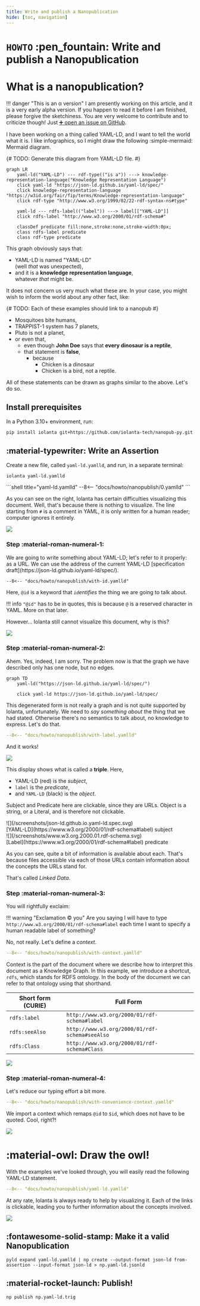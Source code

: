 ```yaml
---
title: Write and publish a Nanopublication
hide: [toc, navigation]
---
```


# `HOWTO` :pen_fountain: Write and publish a Nanopublication

# What is a nanopublication?

!!! danger "This is an α version"
    I am presently working on this article, and it is a very early alpha version. If you happen to read it before I am finished, please forgive the sketchiness. You are very welcome to contribute and to criticize though! Just [➕ open an issue on GitHub](https://github.com/iolanta-tech/iolanta/issues/).

I have been working on a thing called YAML-LD, and I want to tell the world what it is. I like infographics, so I might draw the following :simple-mermaid: Mermaid diagram.

{# TODO: Generate this diagram from YAML-LD file. #}

```mermaid
graph LR
    yaml-ld("YAML-LD") --- rdf-type(("is a")) ---> knowledge-representation-language("Knowledge Representation Language")
    click yaml-ld "https://json-ld.github.io/yaml-ld/spec/"
    click knowledge-representation-language "https://w3id.org/fair/fip/terms/Knowledge-representation-language"
    click rdf-type "http://www.w3.org/1999/02/22-rdf-syntax-ns#type"
    
    yaml-ld --- rdfs-label(("label")) ---> label[["YAML-LD"]]
    click rdfs-label "http://www.w3.org/2000/01/rdf-schema#"
    
    classDef predicate fill:none,stroke:none,stroke-width:0px;
    class rdfs-label predicate
    class rdf-type predicate
```

This graph obviously says that:

* YAML-LD is named "YAML-LD"<br/>(well *that* was unexpected),
* and it is a **knowledge representation language**,<br/>whatever *that* might be.
 
It does not concern us very much what these are. In your case, you might wish to inform the world about any other fact, like:

{# TODO: Each of these examples should link to a nanopub #}

* Mosquitoes bite humans,
* TRAPPIST-1 system has 7 planets,
* Pluto is not a planet,
* or even that,
    * even though **John Doe** says that **every dinosaur is a reptile**,
    * that statement is **false**,
        * because
            * Chicken is a dinosaur
            * Chicken is a bird, not a reptile.

All of these statements can be drawn as graphs similar to the above. Let's do so.

## Install prerequisites

In a Python 3.10+ environment, run:

```shell
pip install iolanta git+https://github.com/iolanta-tech/nanopub-py.git
```

## :material-typewriter: Write an Assertion

Create a new file, called `yaml-ld.yamlld`, and run, in a separate terminal:

```shell
iolanta yaml-ld.yamlld
```

<div class="grid" markdown>
<div markdown>
```shell title="yaml-ld.yamlld"
--8<-- "docs/howto/nanopublish/0.yamlld"
```

As you can see on the right, Iolanta has certain difficulties visualizing this document. Well, that's because there is nothing to visualize. The line starting from `#` is a comment in YAML, it is only written for a human reader; computer ignores it entirely.
</div>

![](/screenshots/docs.howto.nanopublish.0.yamlld.svg)
</div>

### Step :material-roman-numeral-1:

<div class="grid" markdown>
<div markdown>
We are going to write something about YAML-LD; let's refer to it properly: as a URL. We can use the address of the current YAML-LD [specification draft](https://json-ld.github.io/yaml-ld/spec/).

```shell title="yaml-ld.yamlld"
--8<-- "docs/howto/nanopublish/with-id.yamlld"
```

Here, `@id` is a keyword that *`id`entifies* the thing we are going to talk about.

!!! info
    `"@id"` has to be in quotes, this is because `@` is a reserved character in YAML. More on that later.

However... Iolanta still cannot visualize this document, why is this?
</div>

![](/screenshots/docs.howto.nanopublish.with-id.yamlld.svg)
</div>

### Step :material-roman-numeral-2:

<div class="grid" markdown>
<div markdown>
Ahem. Yes, indeed, I am sorry. The problem now is that the graph we have described only has one node, but no edges.

```mermaid
graph TD
    yaml-ld("https://json-ld.github.io/yaml-ld/spec/")
    
    click yaml-ld https://json-ld.github.io/yaml-ld/spec/
```

This degenerated form is not really a graph and is not quite supported by Iolanta, unfortunately. We need to *say something about* the thing that we had stated. Otherwise there's no semantics to talk about, no knowledge to express. Let's do that.

```yaml title="yaml-ld.yamlld" hl_lines="3 6"
--8<-- "docs/howto/nanopublish/with-label.yamlld"
```

And it works!
</div>

![](/screenshots/docs.howto.nanopublish.with-label.yamlld.svg)
</div>


This display shows what is called a **triple**. Here,

* YAML-LD (red) is the _subject_,
* `label` is the _predicate_,
* and `YAML-LD` (black) is the _object_.

Subject and Predicate here are clickable, since they are URLs. Object is a string, or a Literal, and is therefore not clickable.


<div class="grid" markdown>
<div markdown>
![](/screenshots/json-ld.github.io.yaml-ld.spec.svg)

<figcaption markdown>
[YAML-LD](https://www.w3.org/2000/01/rdf-schema#label) subject
</figcaption>
</div>

<div markdown>
![](/screenshots/www.w3.org.2000.01.rdf-schema.svg)

<figcaption markdown>
[Label](https://www.w3.org/2000/01/rdf-schema#label) predicate
</figcaption>
</div>
</div>

As you can see, quite a bit of information is available about each. That's because files accessible via each of those URLs contain information about the concepts the URLs stand for.

That's called _Linked Data_.

### Step :material-roman-numeral-3:

<div class="grid" markdown>
<div markdown>
You will rightfully exclaim:

!!! warning "Exclamation © you"
    Are you saying I will have to type
    ```
    http://www.w3.org/2000/01/rdf-schema#label
    ```
    each time I want to specify a human readable label of something?

No, not really. Let's define a *context*.

```yaml title="yaml-ld.yamlld" hl_lines="2 5"
--8<-- "docs/howto/nanopublish/with-context.yamlld"
```

Context is the part of the document where we describe how to interpret this document as a Knowledge Graph. In this example, we introduce a shortcut, `rdfs`, which stands for RDFS ontology. In the body of the document we can refer to that ontology using that shorthand.

| Short form (CURIE) | Full Form                                      |
|--------------------|------------------------------------------------|
| `rdfs:label`       | `http://www.w3.org/2000/01/rdf-schema#label`   |
| `rdfs:seeAlso`     | `http://www.w3.org/2000/01/rdf-schema#seeAlso` |
| `rdfs:Class`       | `http://www.w3.org/2000/01/rdf-schema#Class`   |

</div>

![](/screenshots/docs.howto.nanopublish.with-context.yamlld.svg)
</div>

### Step :material-roman-numeral-4:

<div class="grid" markdown>
<div markdown>
Let's reduce our typing effort a bit more.

```yaml title="yaml-ld.yamlld" hl_lines="2 5"
--8<-- "docs/howto/nanopublish/with-convenience-context.yamlld"
```
We import a context which remaps `@id` to `$id`, which does not have to be quoted. Cool, right?!
</div>

![](/screenshots/docs.howto.nanopublish.with-convenience-context.yamlld.svg)
</div>


# :material-owl: Draw the owl!

<div class="grid" markdown>
<div markdown>
With the examples we've looked through, you will easily read the following YAML-LD statement.

```yaml title="yaml-ld.yamlld"
--8<-- "docs/howto/nanopublish/yaml-ld.yamlld"
```

At any rate, Iolanta is always ready to help by visualizing it. Each of the links is clickable,
leading you to further information about the concepts involved.
</div>

![](/screenshots/docs.howto.nanopublish.yaml-ld.yamlld.svg)
</div>


## :fontawesome-solid-stamp: Make it a valid Nanopublication

```shell
pyld expand yaml-ld.yamlld | np create --output-format json-ld from-assertion --input-format json-ld > np.yaml-ld.jsonld
```

## :material-rocket-launch: Publish!

```shell
np publish np.yaml-ld.trig
```
